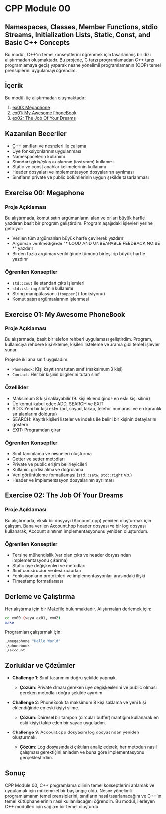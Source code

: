 # CPP Module 00

## Namespaces, Classes, Member Functions, stdio Streams, Initialization Lists, Static, Const, and Basic C++ Concepts

Bu modül, C++'ın temel konseptlerini öğrenmek için tasarlanmış bir dizi alıştırmadan oluşmaktadır. Bu projede, C tarzı programlamadan C++ tarzı programlamaya geçiş yaparak nesne yönelimli programlamanın (OOP) temel prensiplerini uygulamayı öğrendim.

## İçerik

Bu modül üç alıştırmadan oluşmaktadır:

1. [ex00: Megaphone](#exercise-00-megaphone)
2. [ex01: My Awesome PhoneBook](#exercise-01-my-awesome-phonebook)
3. [ex02: The Job Of Your Dreams](#exercise-02-the-job-of-your-dreams)

## Kazanılan Beceriler

- C++ sınıfları ve nesneleri ile çalışma
- Üye fonksiyonlarının uygulanması
- Namespacelerin kullanımı
- Standart giriş/çıkış akışlarının (iostream) kullanımı
- Static ve const anahtar kelimelerinin kullanımı
- Header dosyaları ve implementasyon dosyalarının ayrılması
- Sınıfların private ve public bölümlerinin uygun şekilde tasarlanması

## Exercise 00: Megaphone

### Proje Açıklaması

Bu alıştırmada, komut satırı argümanlarını alan ve onları büyük harfle yazdıran basit bir program geliştirdim. Program aşağıdaki işlevleri yerine getiriyor:

- Verilen tüm argümanları büyük harfe çevirerek yazdırır
- Argüman verilmediğinde "* LOUD AND UNBEARABLE FEEDBACK NOISE *" yazdırır
- Birden fazla argüman verildiğinde tümünü birleştirip büyük harfle yazdırır

### Öğrenilen Konseptler

- `std::cout` ile standart çıktı işlemleri
- `std::string` sınıfının kullanımı
- String manipülasyonu (`toupper()` fonksiyonu)
- Komut satırı argümanlarının işlenmesi

## Exercise 01: My Awesome PhoneBook

### Proje Açıklaması

Bu alıştırmada, basit bir telefon rehberi uygulaması geliştirdim. Program, kullanıcıya rehbere kişi ekleme, kişileri listeleme ve arama gibi temel işlevler sunar.

Projede iki ana sınıf uyguladım:
- `PhoneBook`: Kişi kayıtlarını tutan sınıf (maksimum 8 kişi)
- `Contact`: Her bir kişinin bilgilerini tutan sınıf

### Özellikler

- Maksimum 8 kişi saklayabilir (9. kişi eklendiğinde en eski kişi silinir)
- Üç komut kabul eder: ADD, SEARCH ve EXIT
- ADD: Yeni bir kişi ekler (ad, soyad, lakap, telefon numarası ve en karanlık sır alanlarını doldurur)
- SEARCH: Kayıtlı kişileri listeler ve indeks ile belirli bir kişinin detaylarını gösterir
- EXIT: Programdan çıkar

### Öğrenilen Konseptler

- Sınıf tanımlama ve nesneleri oluşturma
- Getter ve setter metodları
- Private ve public erişim belirleyicileri
- Kullanıcı girdisi alma ve doğrulama
- Veri görüntüleme formatlaması (`std::setw`, `std::right` vb.)
- Header ve implementasyon dosyalarının ayrılması

## Exercise 02: The Job Of Your Dreams

### Proje Açıklaması

Bu alıştırmada, eksik bir dosyayı (Account.cpp) yeniden oluşturmak için çalıştım. Bana verilen Account.hpp header dosyası ve bir log dosyası kullanarak, Account sınıfının implementasyonunu yeniden oluşturdum.

### Öğrenilen Konseptler

- Tersine mühendislik (var olan çıktı ve header dosyasından implementasyonu çıkarma)
- Static üye değişkenleri ve metodları
- Sınıf constructor ve destructorları
- Fonksiyonların prototipleri ve implementasyonları arasındaki ilişki
- Timestamp formatlaması

## Derleme ve Çalıştırma

Her alıştırma için bir Makefile bulunmaktadır. Alıştırmaları derlemek için:

```bash
cd ex00 (veya ex01, ex02)
make
```

Programları çalıştırmak için:

```bash
./megaphone "Hello World"
./phonebook
./account
```

## Zorluklar ve Çözümler

- **Challenge 1**: Sınıf tasarımını doğru şekilde yapmak.
  - **Çözüm**: Private olması gereken üye değişkenlerini ve public olması gereken metodları doğru şekilde ayırdım.

- **Challenge 2**: PhoneBook'ta maksimum 8 kişi saklama ve yeni kişi eklendiğinde en eski kişiyi silme.
  - **Çözüm**: Dairesel bir tampon (circular buffer) mantığını kullanarak en eski kişiyi takip eden bir sayaç uyguladım.

- **Challenge 3**: Account.cpp dosyasını log dosyasından yeniden oluşturmak.
  - **Çözüm**: Log dosyasındaki çıktıları analiz ederek, her metodun nasıl çalışması gerektiğini anladım ve buna göre implementasyonu gerçekleştirdim.

## Sonuç

CPP Module 00, C++ programlama dilinin temel konseptlerini anlamak ve uygulamak için mükemmel bir başlangıç oldu. Nesne yönelimli programlamanın temel prensiplerini, sınıfların nasıl tasarlanacağını ve C++'ın temel kütüphanelerinin nasıl kullanılacağını öğrendim. Bu modül, ilerleyen C++ modülleri için sağlam bir temel oluşturdu.
